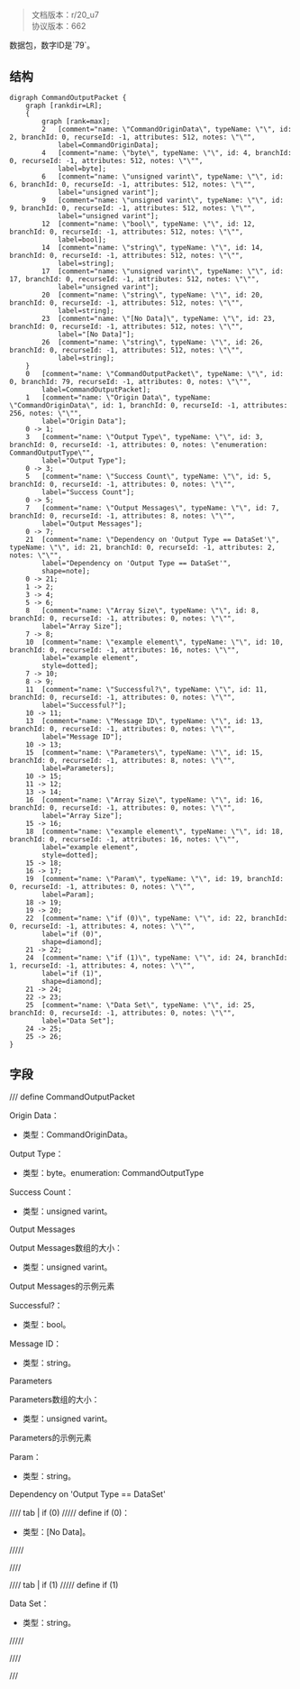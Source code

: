 # <!-- md:samp CommandOutputPacket -->

> 文档版本：r/20_u7<br/>协议版本：662

<!-- md:samp CommandOutputPacket -->数据包，数字ID是`79`。

## 结构

```viz
digraph CommandOutputPacket {
	graph [rankdir=LR];
	{
		graph [rank=max];
		2	[comment="name: \"CommandOriginData\", typeName: \"\", id: 2, branchId: 0, recurseId: -1, attributes: 512, notes: \"\"",
			label=CommandOriginData];
		4	[comment="name: \"byte\", typeName: \"\", id: 4, branchId: 0, recurseId: -1, attributes: 512, notes: \"\"",
			label=byte];
		6	[comment="name: \"unsigned varint\", typeName: \"\", id: 6, branchId: 0, recurseId: -1, attributes: 512, notes: \"\"",
			label="unsigned varint"];
		9	[comment="name: \"unsigned varint\", typeName: \"\", id: 9, branchId: 0, recurseId: -1, attributes: 512, notes: \"\"",
			label="unsigned varint"];
		12	[comment="name: \"bool\", typeName: \"\", id: 12, branchId: 0, recurseId: -1, attributes: 512, notes: \"\"",
			label=bool];
		14	[comment="name: \"string\", typeName: \"\", id: 14, branchId: 0, recurseId: -1, attributes: 512, notes: \"\"",
			label=string];
		17	[comment="name: \"unsigned varint\", typeName: \"\", id: 17, branchId: 0, recurseId: -1, attributes: 512, notes: \"\"",
			label="unsigned varint"];
		20	[comment="name: \"string\", typeName: \"\", id: 20, branchId: 0, recurseId: -1, attributes: 512, notes: \"\"",
			label=string];
		23	[comment="name: \"[No Data]\", typeName: \"\", id: 23, branchId: 0, recurseId: -1, attributes: 512, notes: \"\"",
			label="[No Data]"];
		26	[comment="name: \"string\", typeName: \"\", id: 26, branchId: 0, recurseId: -1, attributes: 512, notes: \"\"",
			label=string];
	}
	0	[comment="name: \"CommandOutputPacket\", typeName: \"\", id: 0, branchId: 79, recurseId: -1, attributes: 0, notes: \"\"",
		label=CommandOutputPacket];
	1	[comment="name: \"Origin Data\", typeName: \"CommandOriginData\", id: 1, branchId: 0, recurseId: -1, attributes: 256, notes: \"\"",
		label="Origin Data"];
	0 -> 1;
	3	[comment="name: \"Output Type\", typeName: \"\", id: 3, branchId: 0, recurseId: -1, attributes: 0, notes: \"enumeration: CommandOutputType\"",
		label="Output Type"];
	0 -> 3;
	5	[comment="name: \"Success Count\", typeName: \"\", id: 5, branchId: 0, recurseId: -1, attributes: 0, notes: \"\"",
		label="Success Count"];
	0 -> 5;
	7	[comment="name: \"Output Messages\", typeName: \"\", id: 7, branchId: 0, recurseId: -1, attributes: 8, notes: \"\"",
		label="Output Messages"];
	0 -> 7;
	21	[comment="name: \"Dependency on 'Output Type == DataSet'\", typeName: \"\", id: 21, branchId: 0, recurseId: -1, attributes: 2, notes: \"\"",
		label="Dependency on 'Output Type == DataSet'",
		shape=note];
	0 -> 21;
	1 -> 2;
	3 -> 4;
	5 -> 6;
	8	[comment="name: \"Array Size\", typeName: \"\", id: 8, branchId: 0, recurseId: -1, attributes: 0, notes: \"\"",
		label="Array Size"];
	7 -> 8;
	10	[comment="name: \"example element\", typeName: \"\", id: 10, branchId: 0, recurseId: -1, attributes: 16, notes: \"\"",
		label="example element",
		style=dotted];
	7 -> 10;
	8 -> 9;
	11	[comment="name: \"Successful?\", typeName: \"\", id: 11, branchId: 0, recurseId: -1, attributes: 0, notes: \"\"",
		label="Successful?"];
	10 -> 11;
	13	[comment="name: \"Message ID\", typeName: \"\", id: 13, branchId: 0, recurseId: -1, attributes: 0, notes: \"\"",
		label="Message ID"];
	10 -> 13;
	15	[comment="name: \"Parameters\", typeName: \"\", id: 15, branchId: 0, recurseId: -1, attributes: 8, notes: \"\"",
		label=Parameters];
	10 -> 15;
	11 -> 12;
	13 -> 14;
	16	[comment="name: \"Array Size\", typeName: \"\", id: 16, branchId: 0, recurseId: -1, attributes: 0, notes: \"\"",
		label="Array Size"];
	15 -> 16;
	18	[comment="name: \"example element\", typeName: \"\", id: 18, branchId: 0, recurseId: -1, attributes: 16, notes: \"\"",
		label="example element",
		style=dotted];
	15 -> 18;
	16 -> 17;
	19	[comment="name: \"Param\", typeName: \"\", id: 19, branchId: 0, recurseId: -1, attributes: 0, notes: \"\"",
		label=Param];
	18 -> 19;
	19 -> 20;
	22	[comment="name: \"if (0)\", typeName: \"\", id: 22, branchId: 0, recurseId: -1, attributes: 4, notes: \"\"",
		label="if (0)",
		shape=diamond];
	21 -> 22;
	24	[comment="name: \"if (1)\", typeName: \"\", id: 24, branchId: 1, recurseId: -1, attributes: 4, notes: \"\"",
		label="if (1)",
		shape=diamond];
	21 -> 24;
	22 -> 23;
	25	[comment="name: \"Data Set\", typeName: \"\", id: 25, branchId: 0, recurseId: -1, attributes: 0, notes: \"\"",
		label="Data Set"];
	24 -> 25;
	25 -> 26;
}

```

## 字段

/// define
CommandOutputPacket

Origin Data：[<!-- md:samp CommandOriginData -->](refs/protocols/types/commandorigindata.md)

- 类型：CommandOriginData。

Output Type：<!-- md:samp byte -->

- 类型：byte。enumeration: CommandOutputType

Success Count：<!-- md:samp unsigned varint -->

- 类型：unsigned varint。

Output Messages

Output Messages数组的大小：<!-- md:samp unsigned varint -->

- 类型：unsigned varint。

Output Messages的示例元素

Successful?：<!-- md:samp bool -->

- 类型：bool。

Message ID：<!-- md:samp string -->

- 类型：string。

Parameters

Parameters数组的大小：<!-- md:samp unsigned varint -->

- 类型：unsigned varint。

Parameters的示例元素

Param：<!-- md:samp string -->

- 类型：string。

Dependency on 'Output Type == DataSet'

//// tab | if (0)
///// define
if (0)：<!-- md:samp [No Data] -->

- 类型：[No Data]。


/////

////

//// tab | if (1)
///// define
if (1)

Data Set：<!-- md:samp string -->

- 类型：string。


/////

////



///

